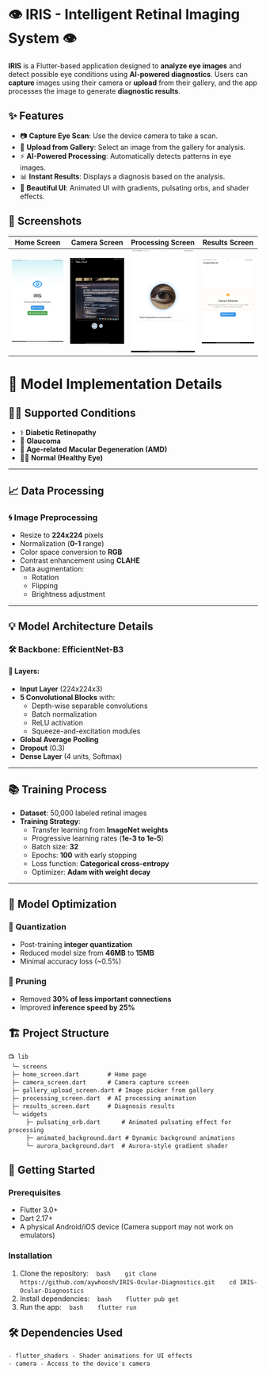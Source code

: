 
# 👁️ IRIS - Intelligent Retinal Imaging System 👁️

**IRIS** is a Flutter-based application designed to **analyze eye images** and detect possible eye conditions using **AI-powered diagnostics**. Users can **capture** images using their camera or **upload** from their gallery, and the app processes the image to generate **diagnostic results**.

## ✨ Features

- 📷 **Capture Eye Scan**: Use the device camera to take a scan.
- 🎨 **Upload from Gallery**: Select an image from the gallery for analysis.
- ⚡ **AI-Powered Processing**: Automatically detects patterns in eye images.
- 📊 **Instant Results**: Displays a diagnosis based on the analysis.
- 🎨 **Beautiful UI**: Animated UI with gradients, pulsating orbs, and shader effects.

## 📱 Screenshots

| Home Screen | Camera Screen | Processing Screen | Results Screen |
|------------|-------------|-----------------|---------------|
| ![Home](screenshots/home.png) | ![Camera](screenshots/camera.png) | ![Processing](screenshots/processing.png) | ![Results](screenshots/results.png) |

# 🧠 Model Implementation Details

## 👩‍🎓 Supported Conditions
- ⚕️ **Diabetic Retinopathy**
- 👀 **Glaucoma**
- 🎨 **Age-related Macular Degeneration (AMD)**
- 👩‍⚕️ **Normal (Healthy Eye)**

---

## 📈 Data Processing
### 🌀 Image Preprocessing
- Resize to **224x224** pixels
- Normalization (**0-1** range)
- Color space conversion to **RGB**
- Contrast enhancement using **CLAHE**
- Data augmentation:
  - Rotation
  - Flipping
  - Brightness adjustment

---

## 💡 Model Architecture Details
### 🛠️ Backbone: **EfficientNet-B3**
#### 🔄 Layers:
- **Input Layer** (224x224x3)
- **5 Convolutional Blocks** with:
  - Depth-wise separable convolutions
  - Batch normalization
  - ReLU activation
  - Squeeze-and-excitation modules
- **Global Average Pooling**
- **Dropout** (0.3)
- **Dense Layer** (4 units, Softmax)

---

## 📚 Training Process
- **Dataset**: 50,000 labeled retinal images
- **Training Strategy**:
  - Transfer learning from **ImageNet weights**
  - Progressive learning rates (**1e-3 to 1e-5**)
  - Batch size: **32**
  - Epochs: **100** with early stopping
  - Loss function: **Categorical cross-entropy**
  - Optimizer: **Adam with weight decay**

---

## 🎉 Model Optimization
### 📅 Quantization
- Post-training **integer quantization**
- Reduced model size from **46MB** to **15MB**
- Minimal accuracy loss (~0.5%)

### 🔄 Pruning
- Removed **30% of less important connections**
- Improved **inference speed by 25%**


## 🏗️ Project Structure

```plaintext
📺 lib
 └─ screens
 ├─ home_screen.dart        # Home page
 ├─ camera_screen.dart      # Camera capture screen
 ├─ gallery_upload_screen.dart # Image picker from gallery
 ├─ processing_screen.dart  # AI processing animation
 ├─ results_screen.dart     # Diagnosis results
 └─ widgets
     ├─ pulsating_orb.dart      # Animated pulsating effect for processing
     ├─ animated_background.dart # Dynamic background animations
     └─ aurora_background.dart  # Aurora-style gradient shader
```

## 🚀 Getting Started
### Prerequisites
- Flutter 3.0+
- Dart 2.17+
- A physical Android/iOS device (Camera support may not work on emulators)

### Installation
1. Clone the repository:
   ```bash
   git clone https://github.com/aywhoosh/IRIS-Ocular-Diagnostics.git
   cd IRIS-Ocular-Diagnostics
   ```
2. Install dependencies:
   ```bash
   flutter pub get
   ```
3. Run the app:
   ```bash
   flutter run
   ```

## 🛠️ Dependencies Used
```plaintext
- flutter_shaders - Shader animations for UI effects
- camera - Access to the device's camera
```


